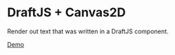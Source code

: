# DraftJS + Canvas2D

Render out text that was written in a DraftJS component.

[Demo](https://draft-canvas.vercel.app)
